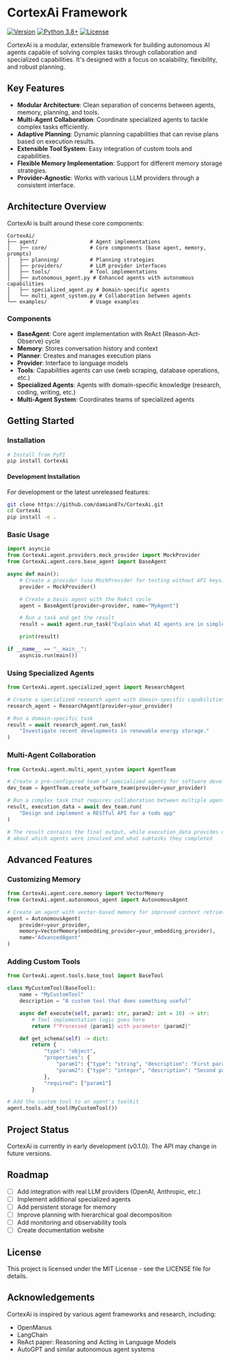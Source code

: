 # CortexAi Framework

[![Version](https://img.shields.io/badge/version-0.1.0-blue.svg)](https://github.com/damian87x/CortexAi)
[![Python 3.8+](https://img.shields.io/badge/python-3.8+-blue.svg)](https://www.python.org/downloads/)
[![License](https://img.shields.io/badge/license-MIT-green.svg)](LICENSE)

CortexAi is a modular, extensible framework for building autonomous AI agents capable of solving complex tasks through collaboration and specialized capabilities. It's designed with a focus on scalability, flexibility, and robust planning.

## Key Features

- **Modular Architecture**: Clean separation of concerns between agents, memory, planning, and tools.
- **Multi-Agent Collaboration**: Coordinate specialized agents to tackle complex tasks efficiently.
- **Adaptive Planning**: Dynamic planning capabilities that can revise plans based on execution results.
- **Extensible Tool System**: Easy integration of custom tools and capabilities.
- **Flexible Memory Implementation**: Support for different memory storage strategies.
- **Provider-Agnostic**: Works with various LLM providers through a consistent interface.

## Architecture Overview

CortexAi is built around these core components:

```
CortexAi/
├── agent/                 # Agent implementations
│   ├── core/              # Core components (base agent, memory, prompts)
│   ├── planning/          # Planning strategies
│   ├── providers/         # LLM provider interfaces
│   ├── tools/             # Tool implementations
│   ├── autonomous_agent.py # Enhanced agents with autonomous capabilities
│   ├── specialized_agent.py # Domain-specific agents
│   └── multi_agent_system.py # Collaboration between agents
└── examples/              # Usage examples
```

### Components

- **BaseAgent**: Core agent implementation with ReAct (Reason-Act-Observe) cycle
- **Memory**: Stores conversation history and context
- **Planner**: Creates and manages execution plans
- **Provider**: Interface to language models
- **Tools**: Capabilities agents can use (web scraping, database operations, etc.)
- **Specialized Agents**: Agents with domain-specific knowledge (research, coding, writing, etc.)
- **Multi-Agent System**: Coordinates teams of specialized agents

## Getting Started

### Installation

```bash
# Install from PyPI
pip install CortexAi
```

#### Development Installation

For development or the latest unreleased features:

```bash
git clone https://github.com/damian87x/CortexAi.git
cd CortexAi
pip install -e .
```

### Basic Usage

```python
import asyncio
from CortexAi.agent.providers.mock_provider import MockProvider
from CortexAi.agent.core.base_agent import BaseAgent

async def main():
    # Create a provider (use MockProvider for testing without API keys)
    provider = MockProvider()

    # Create a basic agent with the ReAct cycle
    agent = BaseAgent(provider=provider, name="MyAgent")

    # Run a task and get the result
    result = await agent.run_task("Explain what AI agents are in simple terms")

    print(result)

if __name__ == "__main__":
    asyncio.run(main())
```

### Using Specialized Agents

```python
from CortexAi.agent.specialized_agent import ResearchAgent

# Create a specialized research agent with domain-specific capabilities
research_agent = ResearchAgent(provider=your_provider)

# Run a domain-specific task
result = await research_agent.run_task(
    "Investigate recent developments in renewable energy storage."
)
```

### Multi-Agent Collaboration

```python
from CortexAi.agent.multi_agent_system import AgentTeam

# Create a pre-configured team of specialized agents for software development
dev_team = AgentTeam.create_software_team(provider=your_provider)

# Run a complex task that requires collaboration between multiple agents
result, execution_data = await dev_team.run(
    "Design and implement a RESTful API for a todo app"
)

# The result contains the final output, while execution_data provides details
# about which agents were involved and what subtasks they completed
```

## Advanced Features

### Customizing Memory

```python
from CortexAi.agent.core.memory import VectorMemory
from CortexAi.agent.autonomous_agent import AutonomousAgent

# Create an agent with vector-based memory for improved context retrieval
agent = AutonomousAgent(
    provider=your_provider,
    memory=VectorMemory(embedding_provider=your_embedding_provider),
    name="AdvancedAgent"
)
```

### Adding Custom Tools

```python
from CortexAi.agent.tools.base_tool import BaseTool

class MyCustomTool(BaseTool):
    name = "MyCustomTool"
    description = "A custom tool that does something useful"

    async def execute(self, param1: str, param2: int = 10) -> str:
        # Tool implementation logic goes here
        return f"Processed {param1} with parameter {param2}"

    def get_schema(self) -> dict:
        return {
            "type": "object",
            "properties": {
                "param1": {"type": "string", "description": "First parameter"},
                "param2": {"type": "integer", "description": "Second parameter"}
            },
            "required": ["param1"]
        }

# Add the custom tool to an agent's toolkit
agent.tools.add_tool(MyCustomTool())
```

## Project Status

CortexAi is currently in early development (v0.1.0). The API may change in future versions.

## Roadmap

- [ ] Add integration with real LLM providers (OpenAI, Anthropic, etc.)
- [ ] Implement additional specialized agents
- [ ] Add persistent storage for memory
- [ ] Improve planning with hierarchical goal decomposition
- [ ] Add monitoring and observability tools
- [ ] Create documentation website

## License

This project is licensed under the MIT License - see the LICENSE file for details.

## Acknowledgements

CortexAi is inspired by various agent frameworks and research, including:

- OpenManus
- LangChain
- ReAct paper: Reasoning and Acting in Language Models
- AutoGPT and similar autonomous agent systems
